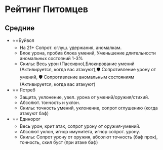 # Рейтинг Питомцев
## Средние

- ⭐⭐Буйвол
  - На 21+ Сопрот. оглуш. удержания, аномалкам.
  - Блок урона, пробив блока умений, Уменьшение длительности аномальных состояний 1-3%
  - Скилы: Весь урон (Пассивно),Блокирование умений (Активируется, когда вас атакуют),🛡️ Сопротивление урону от умений, 🛡️ Сопротивление аномальным состояниям (Активируется, когда вас атакуют)
- ⭐⭐ Ястреб
  - Защита, уклонение, увел. урона от умений/оружия/стихий.
  - Абсолют. тончость и уклон.
  - Скилы: точность умений, уклонение, сопрот оглушению (когда атакуют баф)
- ⭐⭐ Единорог
  - Весь урон, крит атак, сопрот урону от оружия-умений.
  - Абсолют уклон, игнор имунитета, игнор сопрот. урону.
  - Скилы: Сопрот урону от оружия, абсолют точность (баф прок), точность, скил буст (при атаке баф)